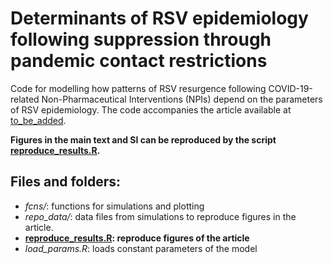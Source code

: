 # Determinants of RSV epidemiology following  suppression through pandemic contact restrictions

Code for modelling how patterns of RSV resurgence following COVID-19-related Non-Pharmaceutical Interventions (NPIs) depend on the parameters of RSV epidemiology. The code accompanies the article available at [to_be_added]().

**Figures in the main text and SI can be reproduced by the script [reproduce_results.R](https://github.com/mbkoltai/RSV-model/blob/master/reproduce_results.R).**

## Files and folders:

-  _fcns/_: functions for simulations and plotting
-  _repo_data/_: data files from simulations to reproduce figures in the article.
-  **[reproduce_results.R](https://github.com/mbkoltai/RSV-model/blob/master/reproduce_results.R): reproduce figures of the article**
-  _load_params.R_: loads constant parameters of the model
